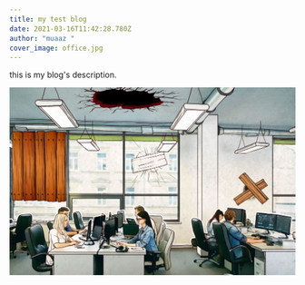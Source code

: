 ```yaml
---
title: my test blog
date: 2021-03-16T11:42:28.780Z
author: "muaaz "
cover_image: office.jpg
---
```

this is my blog's description.

![alt](office.jpg "title")